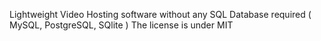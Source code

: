 Lightweight Video Hosting software without any SQL Database required ( MySQL, PostgreSQL, SQlite ) 
The license is under
MIT
